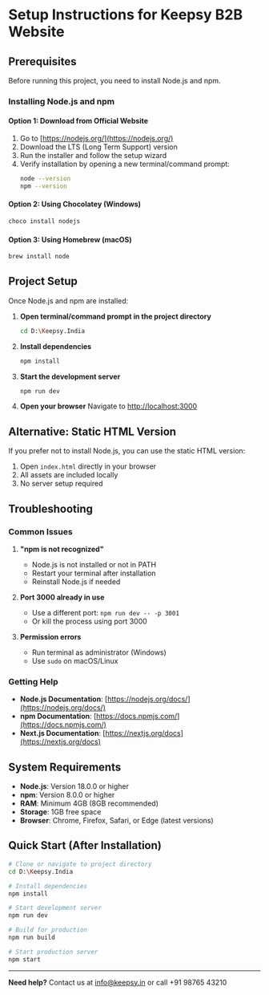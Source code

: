 # Setup Instructions for Keepsy B2B Website

## Prerequisites

Before running this project, you need to install Node.js and npm.

### Installing Node.js and npm

#### Option 1: Download from Official Website
1. Go to [https://nodejs.org/](https://nodejs.org/)
2. Download the LTS (Long Term Support) version
3. Run the installer and follow the setup wizard
4. Verify installation by opening a new terminal/command prompt:
   ```bash
   node --version
   npm --version
   ```

#### Option 2: Using Chocolatey (Windows)
```bash
choco install nodejs
```

#### Option 3: Using Homebrew (macOS)
```bash
brew install node
```

## Project Setup

Once Node.js and npm are installed:

1. **Open terminal/command prompt in the project directory**
   ```bash
   cd D:\Keepsy.India
   ```

2. **Install dependencies**
   ```bash
   npm install
   ```

3. **Start the development server**
   ```bash
   npm run dev
   ```

4. **Open your browser**
   Navigate to [http://localhost:3000](http://localhost:3000)

## Alternative: Static HTML Version

If you prefer not to install Node.js, you can use the static HTML version:

1. Open `index.html` directly in your browser
2. All assets are included locally
3. No server setup required

## Troubleshooting

### Common Issues

1. **"npm is not recognized"**
   - Node.js is not installed or not in PATH
   - Restart your terminal after installation
   - Reinstall Node.js if needed

2. **Port 3000 already in use**
   - Use a different port: `npm run dev -- -p 3001`
   - Or kill the process using port 3000

3. **Permission errors**
   - Run terminal as administrator (Windows)
   - Use `sudo` on macOS/Linux

### Getting Help

- **Node.js Documentation**: [https://nodejs.org/docs/](https://nodejs.org/docs/)
- **npm Documentation**: [https://docs.npmjs.com/](https://docs.npmjs.com/)
- **Next.js Documentation**: [https://nextjs.org/docs](https://nextjs.org/docs)

## System Requirements

- **Node.js**: Version 18.0.0 or higher
- **npm**: Version 8.0.0 or higher
- **RAM**: Minimum 4GB (8GB recommended)
- **Storage**: 1GB free space
- **Browser**: Chrome, Firefox, Safari, or Edge (latest versions)

## Quick Start (After Installation)

```bash
# Clone or navigate to project directory
cd D:\Keepsy.India

# Install dependencies
npm install

# Start development server
npm run dev

# Build for production
npm run build

# Start production server
npm start
```

---

**Need help?** Contact us at info@keepsy.in or call +91 98765 43210

